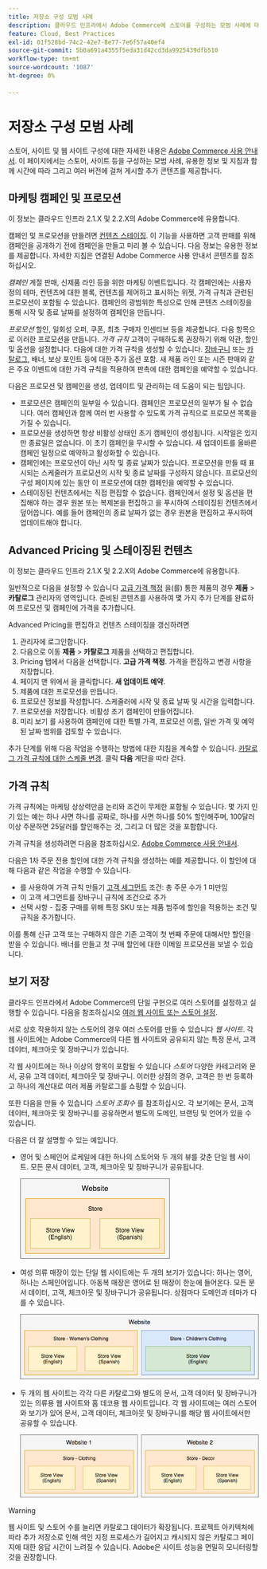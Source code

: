 ```yaml
---
title: 저장소 구성 모범 사례
description: 클라우드 인프라에서 Adobe Commerce에 스토어를 구성하는 모범 사례에 대해 알아보십시오.
feature: Cloud, Best Practices
exl-id: 01f528bd-74c2-42e7-8e77-7e6f57a40ef4
source-git-commit: 5b0a691a4355f5eda31d42cd3da9925439dfb510
workflow-type: tm+mt
source-wordcount: '1087'
ht-degree: 0%

---
```


# 저장소 구성 모범 사례

스토어, 사이트 및 웹 사이트 구성에 대한 자세한 내용은 [Adobe Commerce 사용 안내서](https://experienceleague.adobe.com/docs/commerce-admin/user-guides/home.html). 이 페이지에서는 스토어, 사이트 등을 구성하는 모범 사례, 유용한 정보 및 지침과 함께 시간에 따라 그리고 여러 버전에 걸쳐 게시할 추가 콘텐츠를 제공합니다.

## 마케팅 캠페인 및 프로모션

이 정보는 클라우드 인프라 2.1.X 및 2.2.X의 Adobe Commerce에 유용합니다.

캠페인 및 프로모션을 만들려면 [컨텐츠 스테이징](https://experienceleague.adobe.com/docs/commerce-admin/content-design/staging/content-staging.html). 이 기능을 사용하면 고객 판매를 위해 캠페인을 공개하기 전에 캠페인을 만들고 미리 볼 수 있습니다. 다음 정보는 유용한 정보를 제공합니다. 자세한 지침은 연결된 Adobe Commerce 사용 안내서 콘텐츠를 참조하십시오.

_캠페인_ 계절 판매, 신제품 라인 등을 위한 마케팅 이벤트입니다. 각 캠페인에는 사용자 정의 테마, 컨텐츠에 대한 블록, 컨텐츠를 제어하고 표시하는 위젯, 가격 규칙과 관련된 프로모션이 포함될 수 있습니다. 캠페인의 광범위한 특성으로 인해 콘텐츠 스테이징을 통해 시작 및 종료 날짜를 설정하여 캠페인을 만듭니다.

_프로모션_ 할인, 일회성 오퍼, 쿠폰, 최초 구매자 인센티브 등을 제공합니다. 다음 항목으로 이러한 프로모션을 만듭니다. _가격 규칙_ 고객이 구매하도록 권장하기 위해 약관, 할인 및 옵션을 설정합니다. 다음에 대한 가격 규칙을 생성할 수 있습니다. [장바구니](https://experienceleague.adobe.com/docs/commerce-admin/marketing/promotions/cart-rules/price-rules-cart.html) 또는 [카탈로그](https://experienceleague.adobe.com/docs/commerce-admin/marketing/promotions/catalog-rules/price-rules-catalog.html), 배너, 보상 포인트 등에 대한 추가 옵션 포함. 새 제품 라인 또는 시즌 판매와 같은 주요 이벤트에 대한 가격 규칙을 적용하여 판촉에 대한 캠페인을 예약할 수 있습니다.

다음은 프로모션 및 캠페인을 생성, 업데이트 및 관리하는 데 도움이 되는 팁입니다.

* 프로모션은 캠페인의 일부일 수 있습니다. 캠페인은 프로모션의 일부가 될 수 없습니다. 여러 캠페인과 함께 여러 번 사용할 수 있도록 가격 규칙으로 프로모션 목록을 가질 수 있습니다.
* 프로모션을 생성하면 항상 비활성 상태인 초기 캠페인이 생성됩니다. 시작일은 있지만 종료일은 없습니다. 이 초기 캠페인을 무시할 수 있습니다. 새 업데이트를 올바른 캠페인 일정으로 예약하고 활성화할 수 있습니다.
* 캠페인에는 프로모션이 아닌 시작 및 종료 날짜가 있습니다. 프로모션을 만들 때 표시되는 스케줄러가 프로모션의 시작 및 종료 날짜를 구성하지 않습니다. 프로모션의 구성 페이지에 있는 동안 이 프로모션에 대한 캠페인을 예약할 수 있습니다.
* 스테이징된 컨텐츠에서는 직접 편집할 수 없습니다. 캠페인에서 설정 및 옵션을 편집해야 하는 경우 원본 또는 복제본을 편집하고 을 푸시하여 스테이징된 컨텐츠에서 덮어씁니다. 예를 들어 캠페인의 종료 날짜가 없는 경우 원본을 편집하고 푸시하여 업데이트해야 합니다.

## Advanced Pricing 및 스테이징된 컨텐츠

이 정보는 클라우드 인프라 2.1.X 및 2.2.X의 Adobe Commerce에 유용합니다.

일반적으로 다음을 설정할 수 있습니다 [고급 가격 책정](https://experienceleague.adobe.com/docs/commerce-admin/catalog/products/pricing/pricing-advanced.html) 을(를) 통한 제품의 경우 **제품** > **카탈로그** 관리자의 영역입니다. 준비된 콘텐츠를 사용하여 몇 가지 추가 단계를 완료하여 프로모션 및 캠페인에 가격을 추가합니다.

Advanced Pricing을 편집하고 컨텐츠 스테이징을 갱신하려면

1. 관리자에 로그인합니다.
1. 다음으로 이동 **제품** > **카탈로그** 제품을 선택하고 편집합니다.
1. Pricing 탭에서 다음을 선택합니다. **고급 가격 책정**. 가격을 편집하고 변경 사항을 저장합니다.
1. 페이지 맨 위에서 을 클릭합니다. **새 업데이트 예약**.
1. 제품에 대한 프로모션을 만듭니다.
1. 프로모션 정보를 작성합니다. 스케줄러에 시작 및 종료 날짜 및 시간을 입력합니다.
1. 프로모션을 저장합니다. 비활성 초기 캠페인이 만들어집니다.
1. 미리 보기 를 사용하여 캠페인에 대한 특별 가격, 프로모션 이름, 일반 가격 및 예약된 날짜 범위를 검토할 수 있습니다.

추가 단계를 위해 다음 작업을 수행하는 방법에 대한 지침을 계속할 수 있습니다. [카탈로그 가격 규칙에 대한 스케줄 변경](https://experienceleague.adobe.com/docs/commerce-admin/marketing/promotions/catalog-rules/price-rule-catalog-scheduled-changes.html). 클릭 **다음** 계단을 따라 걷다.

## 가격 규칙

가격 규칙에는 마케팅 상상력만큼 논리와 조건이 무제한 포함될 수 있습니다. 몇 가지 인기 있는 예는 하나 사면 하나를 공짜로, 하나를 사면 하나를 50% 할인해주며, 100달러 이상 주문하면 25달러를 할인해주는 것, 그리고 더 많은 것을 포함합니다.

가격 규칙을 생성하려면 다음을 참조하십시오. [Adobe Commerce 사용 안내서](https://experienceleague.adobe.com/docs/commerce-admin/marketing/promotions/catalog-rules/price-rules-catalog-create.html).

다음은 1차 주문 전용 할인에 대한 가격 규칙을 생성하는 예를 제공합니다. 이 할인에 대해 다음과 같은 작업을 수행할 수 있습니다.

* 를 사용하여 가격 규칙 만들기 [고객 세그먼트](https://docs.magento.com/user-guide/marketing/customer-segment-price-rule.html) 조건: 총 주문 수가 1 미만임
* 이 고객 세그먼트를 장바구니 규칙에 조건으로 추가
* 선택 사항 - 집중 구매를 위해 특정 SKU 또는 제품 범주에 할인을 적용하는 조건 및 규칙을 추가합니다.

이를 통해 신규 고객 또는 구매하지 않은 기존 고객이 첫 번째 주문에 대해서만 할인을 받을 수 있습니다. 배너를 만들고 첫 구매 할인에 대한 이메일 프로모션을 보낼 수 있습니다.

## 보기 저장

클라우드 인프라에서 Adobe Commerce의 단일 구현으로 여러 스토어를 설정하고 실행할 수 있습니다. 다음을 참조하십시오 [여러 웹 사이트 또는 스토어 설정](multiple-sites.md).

서로 상호 작용하지 않는 스토어의 경우 여러 스토어를 만들 수 있습니다 _웹 사이트_. 각 웹 사이트에는 Adobe Commerce의 다른 웹 사이트와 공유되지 않는 특정 문서, 고객 데이터, 체크아웃 및 장바구니가 있습니다.

각 웹 사이트에는 하나 이상의 항목이 포함될 수 있습니다 _스토어_ 다양한 카테고리와 문서, 공유 고객 데이터, 체크아웃 및 장바구니. 이러한 상점의 경우, 고객은 한 번 등록하고 하나의 계산대로 여러 제품 카탈로그를 쇼핑할 수 있습니다.

또한 다음을 만들 수 있습니다 _스토어 조회수_ 를 참조하십시오. 각 보기에는 문서, 고객 데이터, 체크아웃 및 장바구니를 공유하면서 별도의 도메인, 브랜딩 및 언어가 있을 수 있습니다.

다음은 더 잘 설명할 수 있는 예입니다.

* 영어 및 스페인어 로케일에 대한 하나의 스토어와 두 개의 뷰를 갖춘 단일 웹 사이트. 모든 문서 데이터, 고객, 체크아웃 및 장바구니가 공유됩니다.

  ![예제 1 저장](../../assets/example-store1.png)

* 여성 의류 매장이 있는 단일 웹 사이트에는 두 개의 보기가 있습니다: 하나는 영어, 하나는 스페인어입니다. 아동복 매장은 영어로 된 매장이 한눈에 들어온다. 모든 문서 데이터, 고객, 체크아웃 및 장바구니가 공유됩니다. 상점마다 도메인과 테마가 다를 수 있습니다.

  ![스토어 예 2](../../assets/example-store2.png)

* 두 개의 웹 사이트는 각각 다른 카탈로그와 별도의 문서, 고객 데이터 및 장바구니가 있는 의류용 웹 사이트와 홈 데코용 웹 사이트입니다. 각 웹 사이트에는 여러 스토어와 보기가 있어 문서, 고객 데이터, 체크아웃 및 장바구니를 해당 웹 사이트에서만 공유할 수 있습니다.

  ![예제 3 저장](../../assets/example-store3.png)

>[!WARNING]
>
>웹 사이트 및 스토어 수를 늘리면 카탈로그 데이터가 확장됩니다. 프로젝트 아키텍처에 따라 추가 저장소로 인해 색인 지정 프로세스가 길어지고 캐시되지 않은 카탈로그 페이지에 대한 응답 시간이 느려질 수 있습니다. Adobe은 사이트 성능을 면밀히 모니터링할 것을 권장합니다.
